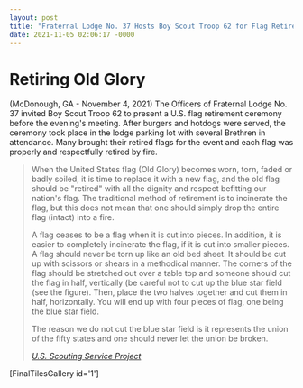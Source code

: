 ```yaml
---
layout: post
title: "Fraternal Lodge No. 37 Hosts Boy Scout Troop 62 for Flag Retirement Ceremony"
date: 2021-11-05 02:06:17 -0000
---
```


<h1><strong>Retiring Old Glory</strong></h1>


<p>(McDonough, GA - November 4, 2021) The Officers of Fraternal Lodge No. 37 invited Boy Scout Troop 62 to present a U.S. flag retirement ceremony before the evening's meeting. After burgers and hotdogs were served, the ceremony took place in the lodge parking lot with several Brethren in attendance. Many brought their retired flags for the event and each flag was properly and respectfully retired by fire. </p>


<p></p>


<blockquote class="wp-block-quote"><p>When the United States flag (Old Glory) becomes worn, torn, faded or badly soiled, it is time to replace it with a new flag, and the old flag should be "retired" with all the dignity and respect befitting our nation's flag. The traditional method of retirement is to incinerate the flag, but this does not mean that one should simply drop the entire flag (intact) into a fire.</p><p>A flag ceases to be a flag when it is cut into pieces. In addition, it is easier to completely incinerate the flag, if it is cut into smaller pieces. A flag should never be torn up like an old bed sheet. It should be cut up with scissors or shears in a methodical manner. The corners of the flag should be stretched out over a table top and someone should cut the flag in half, vertically (be careful not to cut up the blue star field (see the figure). Then, place the two halves together and cut them in half, horizontally. You will end up with four pieces of flag, one being the blue star field.</p><p>The reason we do not cut the blue star field is it represents the union of the fifty states and one should never let the union be broken.</p><cite><a href="http://usscouts.org/ceremony/flagret1.asp" rel="noreferrer noopener" target="_blank" title="http://usscouts.org/ceremony/flagret1.asp">U.S. Scouting Service Project</a></cite></blockquote>


<p>[FinalTilesGallery id='1']</p>